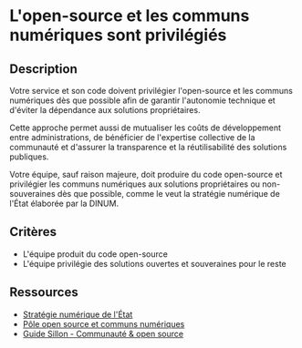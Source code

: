 # L'open-source et les communs numériques sont privilégiés

## Description

Votre service et son code doivent privilégier l'open-source et les
communs numériques dès que possible afin de garantir l'autonomie
technique et d'éviter la dépendance aux solutions propriétaires.

Cette approche permet aussi de mutualiser les coûts de développement
entre administrations, de bénéficier de l'expertise collective de la
communauté et d'assurer la transparence et la réutilisabilité des
solutions publiques.

Votre équipe, sauf raison majeure, doit produire du code open-source
et privilégier les communs numériques aux solutions propriétaires ou
non-souveraines dès que possible, comme le veut la stratégie numérique
de l'État élaborée par la DINUM.

## Critères

- L'équipe produit du code open-source
- L'équipe privilégie des solutions ouvertes et souveraines pour le
  reste

## Ressources

- [Stratégie numérique de l'État](https://www.numerique.gouv.fr/numerique-etat/)
- [Pôle open source et communs numériques](https://code.gouv.fr/fr/)
- [Guide Sillon - Communauté & open source](https://sillon.incubateur.net/docs/community-and-open-source/)
